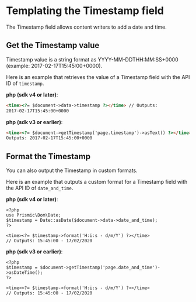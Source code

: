 # Templating the Timestamp field

The Timestamp field allows content writers to add a date and time.

## Get the Timestamp value

Timestamp value is a string format as YYYY-MM-DDTHH:MM:SS+0000 (example: 2017-02-17T15:45:00+0000).

Here is an example that retrieves the value of a Timestamp field with the API ID of `timestamp`.

**php (sdk v4 or later)**:

```html
<time><?= $document->data->timestamp ?></time> // Outputs:
2017-02-17T15:45:00+0000
```

**php (sdk v3 or earlier)**:

```html
<time><?= $document->getTimestamp('page.timestamp')->asText() ?></time> //
Outputs: 2017-02-17T15:45:00+0000
```

## Format the Timestamp

You can also output the Timestamp in custom formats.

Here is an example that outputs a custom format for a Timestamp field with the API ID of `date_and_time`.

**php (sdk v4 or later)**:

```
<?php
use Prismic\Dom\Date;
$timestamp = Date::asDate($document->data->date_and_time);
?>

<time><?= $timestamp->format('H:i:s - d/m/Y') ?></time>
// Outputs: 15:45:00 - 17/02/2020
```

**php (sdk v3 or earlier)**:

```
<?php
$timestamp = $document->getTimestamp('page.date_and_time')->asDateTime();
?>

<time><?= $timestamp->format('H:i:s - d/m/Y') ?></time>
// Outputs: 15:45:00 - 17/02/2020
```
